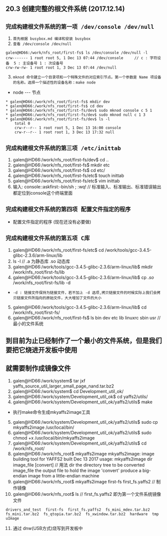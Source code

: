 ## 20.3 创建完整的根文件系统 (2017.12.14)

## `完成构建根文件系统的第一项 /dev/console /dev/null`
1. `首先根据 busybox.md 编译和安装 busybox`
2. `查看 /dev/console /dev/null`
```
galen@HD66:/work/nfs_root/first-fs$ ls /dev/console /dev/null -l
crw------- 1 root root 5, 1 Dec 13 07:44 /dev/console     // c : 字符设备  5 : 主设备号 1 : 次设备号
crw-rw-rw- 1 root root 1, 3 Dec 13 07:44 /dev/null
```
3. `mknod 命令建立一个目录项和一个特殊文件的对应索引节点。第一个参数是 Name 项设备的名称。选择一个描述性的设备名称` : `make node`
* node --- 节点
```
* galen@HD66:/work/nfs_root/first-fs$ mkdir dev
* galen@HD66:/work/nfs_root/first-fs$ cd dev
* galen@HD66:/work/nfs_root/first-fs/dev$ sudo mknod console c 5 1 
* galen@HD66:/work/nfs_root/first-fs/dev$ sudo mknod null c 1 3 
* galen@HD66:/work/nfs_root/first-fs/dev$ ls -l
    total 0
    crw-r--r-- 1 root root 5, 1 Dec 13 16:00 console
    crw-r--r-- 1 root root 1, 3 Dec 13 17:32 null  
```

## `完成构建根文件系统的第三项 /etc/inittab`
1. galen@HD66:/work/nfs_root/first-fs/dev$ cd ..
2. galen@HD66:/work/nfs_root/first-fs$ mkdir etc
3. galen@HD66:/work/nfs_root/first-fs$ cd etc/
4. galen@HD66:/work/nfs_root/first-fs/etc$ touch inittab
5. galen@HD66:/work/nfs_root/first-fs/etc$ vim inittab 
6. 输入: console::askfirst:-bin/sh ;  :wq!        // 标准输入、标准输出、标准错误输出都定位到console这个终端里面

## `完成构建根文件系统的第四项 配置文件指定的程序`
* 配置文件指定的程序 (现在还没有必要做)

## `完成构建根文件系统的第五项 C库`
1. galen@HD66:/work/nfs_root/first-fs/etc$ cd /work/tools/gcc-3.4.5-glibc-2.3.6/arm-linux/lib
2. ls -l // .a 为静态库 .so 动态库
3. galen@HD66:/work/tools/gcc-3.4.5-glibc-2.3.6/arm-linux/lib$ mkdir /work/nfs_root/first-fs/lib
4. galen@HD66:/work/tools/gcc-3.4.5-glibc-2.3.6/arm-linux/lib$ cp *.so* /work/nfs_root/first-fs/lib -d
* `-d : 链接文件保持为链接文件，若不加上 -d 选项,拷贝链接文件的时候实际上我们会拷贝链接文件所指向的原始文件，大大增加了文件的大小`
5. galen@HD66:/work/tools/gcc-3.4.5-glibc-2.3.6/arm-linux/lib$ cd /work/nfs_root/first-fs/
6. galen@HD66:/work/nfs_root/first-fs$ ls
bin  dev  etc  lib  linuxrc  sbin  usr          // 最小的文件系统 

## 到目前为止已经制作了一个最小的文件系统，但是我们要把它烧进开发板中使用
## 就需要制作成镜像文件
1. galen@HD66:/work/system$ tar jxf yaffs_source_util_larger_small_page_nand.tar.bz2 
2. galen@HD66:/work/system$ cd Development_util_ok/
3. galen@HD66:/work/system/Development_util_ok$ cd yaffs2/utils/
4. galen@HD66:/work/system/Development_util_ok/yaffs2/utils$ make
* 执行make命令生成mkyaffs2image工具 
5. galen@HD66:/work/system/Development_util_ok/yaffs2/utils$ sudo cp mkyaffs2image /usr/local/bin/
6. galen@HD66:/work/system/Development_util_ok/yaffs2/utils$ sudo chmod +x /usr/local/bin/mkyaffs2image
7. galen@HD66:/work/system/Development_util_ok/yaffs2/utils$ cd /work/nfs_root/
8. galen@HD66:/work/nfs_root$ mkyaffs2image 
    mkyaffs2image: image building tool for YAFFS2 built Dec 13 2017
    usage: mkyaffs2image dir image_file [convert]                                   // 用法
           dir        the directory tree to be converted
           image_file the output file to hold the image
           'convert'  produce a big-endian image from a little-endian machine
9. galen@HD66:/work/nfs_root$ mkyaffs2image first-fs first_fs.yaffs2                // 制作镜像
10. galen@HD66:/work/nfs_root$ ls       // first_fs.yaffs2 即为第一个文件系统镜像文件
```
drivers_and_test  first-fs  first_fs.yaffs2  fs_mini_mdev.tar.bz2  fs_mini.tar.bz2  fs_qtopia.tar.bz2  fs_xwindow.tar.bz2  hardware  tmp  uImage
```
11. 通过 dnw(USB方式)烧写到开发板中
 